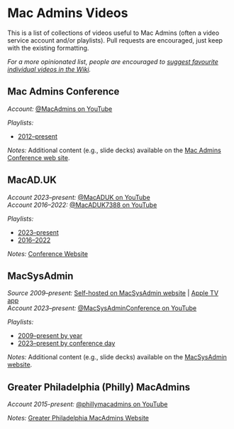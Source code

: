# Mac Admins Videos
This is a list of collections of videos useful to Mac Admins (often a video service account and/or playlists). Pull requests are encouraged, just keep with the existing formatting.

_For a more opinionated list, people are encouraged to [suggest favourite individual videos in the Wiki](https://github.com/jazzace/Mac-Admins-Videos/wiki)._

## Mac Admins Conference

_Account:_ [@MacAdmins on YouTube](https://www.youtube.com/@MacAdmins)

_Playlists:_ 
- [2012–present](https://www.youtube.com/@MacAdmins/playlist)

_Notes:_ Additional content (e.g., slide decks) available on the [Mac Admins Conference web site](https://macadmins.psu.edu).

## MacAD.UK

_Account 2023–present:_ [@MacADUK on YouTube](https://www.youtube.com/@MacADUK)<br/>
_Account 2016–2022:_ [@MacADUK7388 on YouTube](https://www.youtube.com/@macaduk7388)

_Playlists:_ 
- [2023–present](https://www.youtube.com/@MacADUK/playlists)
- [2016–2022](https://www.youtube.com/@macaduk7388)

_Notes:_ [Conference Website](https://www.macad.uk)

## MacSysAdmin

_Source 2009–present:_ [Self-hosted on MacSysAdmin website](https://documentation.macsysadmin.se/index.html) | [Apple TV app](https://apps.apple.com/app/macsysadmin/id1047647083)<br/>
_Account 2023–present:_ [@MacSysAdminConference on YouTube](https://www.youtube.com/@MacSysAdminConference)

_Playlists:_ 
- [2009–present by year](https://apps.apple.com/app/macsysadmin/id1047647083)
- [2023–present by conference day](https://www.youtube.com/@MacSysAdminConference/playlists)

_Notes:_ Additional content (e.g., slide decks) available on the [MacSysAdmin website](https://documentation.macsysadmin.se/index.html).

## Greater Philadelphia (Philly) MacAdmins

_Account 2015-present:_ [@phillymacadmins on YouTube](https://www.youtube.com/@phillymacadmins)

_Notes:_ [Greater Philadelphia MacAdmins Website](https://phillymacadmins.com/)

